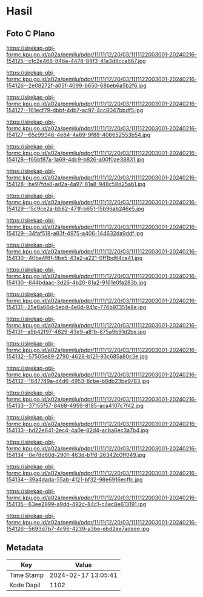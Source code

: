 # Hasil

## Foto C Plano

https://sirekap-obj-formc.kpu.go.id/a02a/pemilu/pdpr/11/11/12/20/03/1111122003001-20240216-154125--cfc2e466-846a-4478-88f3-41a3d9cca667.jpg

https://sirekap-obj-formc.kpu.go.id/a02a/pemilu/pdpr/11/11/12/20/03/1111122003001-20240216-154126--2e08272f-a05f-4099-b650-68beb6a5b2f6.jpg

https://sirekap-obj-formc.kpu.go.id/a02a/pemilu/pdpr/11/11/12/20/03/1111122003001-20240216-154127--161ecf79-dbbf-4db7-ac97-4cc8047bbdf5.jpg

https://sirekap-obj-formc.kpu.go.id/a02a/pemilu/pdpr/11/11/12/20/03/1111122003001-20240216-154127--65c99346-4e84-4a69-9f88-406652553b54.jpg

https://sirekap-obj-formc.kpu.go.id/a02a/pemilu/pdpr/11/11/12/20/03/1111122003001-20240216-154128--f66bf87a-1a69-4dc9-b826-a00f0ae38831.jpg

https://sirekap-obj-formc.kpu.go.id/a02a/pemilu/pdpr/11/11/12/20/03/1111122003001-20240216-154128--be97fda8-ad2a-4a97-81a8-948c58d25ab1.jpg

https://sirekap-obj-formc.kpu.go.id/a02a/pemilu/pdpr/11/11/12/20/03/1111122003001-20240216-154129--15c9ce2a-bb82-471f-b651-15b96ab246e5.jpg

https://sirekap-obj-formc.kpu.go.id/a02a/pemilu/pdpr/11/11/12/20/03/1111122003001-20240216-154129--34faf518-a83f-4975-a406-144632da9ddf.jpg

https://sirekap-obj-formc.kpu.go.id/a02a/pemilu/pdpr/11/11/12/20/03/1111122003001-20240216-154130--40ba4f8f-9be5-43a2-a221-0ff1bd64ca41.jpg

https://sirekap-obj-formc.kpu.go.id/a02a/pemilu/pdpr/11/11/12/20/03/1111122003001-20240216-154130--844bdaac-3d26-4b20-81a2-9161e0fa283b.jpg

https://sirekap-obj-formc.kpu.go.id/a02a/pemilu/pdpr/11/11/12/20/03/1111122003001-20240216-154131--25e6a66d-5ebd-4e6d-941c-776b97351e8e.jpg

https://sirekap-obj-formc.kpu.go.id/a02a/pemilu/pdpr/11/11/12/20/03/1111122003001-20240216-154131--a9b42f97-4829-43e9-a81b-875a9b91d2be.jpg

https://sirekap-obj-formc.kpu.go.id/a02a/pemilu/pdpr/11/11/12/20/03/1111122003001-20240216-154132--57505e89-2790-4628-b121-93c685a80c3e.jpg

https://sirekap-obj-formc.kpu.go.id/a02a/pemilu/pdpr/11/11/12/20/03/1111122003001-20240216-154132--1647749a-d4d6-4953-8cbe-b8db23be9783.jpg

https://sirekap-obj-formc.kpu.go.id/a02a/pemilu/pdpr/11/11/12/20/03/1111122003001-20240216-154133--37155f57-8468-4959-8185-aca4107c7f42.jpg

https://sirekap-obj-formc.kpu.go.id/a02a/pemilu/pdpr/11/11/12/20/03/1111122003001-20240216-154133--bd22e641-2ec4-4a0e-82d4-acba6ec3a7b4.jpg

https://sirekap-obj-formc.kpu.go.id/a02a/pemilu/pdpr/11/11/12/20/03/1111122003001-20240216-154134--0e78d60d-2901-463d-b1f8-26342c0ff049.jpg

https://sirekap-obj-formc.kpu.go.id/a02a/pemilu/pdpr/11/11/12/20/03/1111122003001-20240216-154134--39a4dada-55ab-4121-bf32-98e6916ecffc.jpg

https://sirekap-obj-formc.kpu.go.id/a02a/pemilu/pdpr/11/11/12/20/03/1111122003001-20240216-154135--63ee2999-a9dd-492c-84c1-c4ec8e613191.jpg

https://sirekap-obj-formc.kpu.go.id/a02a/pemilu/pdpr/11/11/12/20/03/1111122003001-20240216-154126--5693d7b7-4c96-4239-a3be-ebd2ee7adeee.jpg


## Metadata

| Key        | Value               |
| ---------- | ------------------- |
| Time Stamp | 2024-02-17 13:05:41 |
| Kode Dapil | 1102                |



